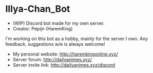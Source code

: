 # Illya-Chan_Bot
- (WIP) Discord bot made for my own server.
- Creator: Pepijn (HaremKing)

I'm working on this bot as a hobby, mainly for the server I own.
Any feedback, suggestions w/e is always welcome!

- My personal website: http://haremkingonline.xyz/
- Server forum: http://dailyanimes.xyz/
- Server invite link: http://dailyanimes.xyz/discord
